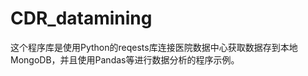 CDR_datamining
==============

这个程序库是使用Python的reqests库连接医院数据中心获取数据存到本地MongoDB，并且使用Pandas等进行数据分析的程序示例。
